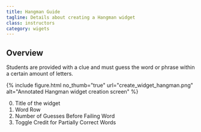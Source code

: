 ```yaml
---
title: Hangman Guide
tagline: Details about creating a Hangman widget
class: instructors
category: wigets
---
```

## Overview

Students are provided with a clue and must guess the word or phrase within a certain amount of letters.

{% include figure.html
	no_thumb="true"
	url="create_widget_hangman.png"
	alt="Annotated Hangman widget creation screen"
%}

0. Title of the widget
0. Word Row
0. Number of Guesses Before Failing Word
0. Toggle Credit for Partially Correct Words
